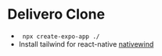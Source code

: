 # Delivero Clone

- ` npx create-expo-app ./`
- Install tailwind for react-native [nativewind](https://www.nativewind.dev/quick-starts/expo)
